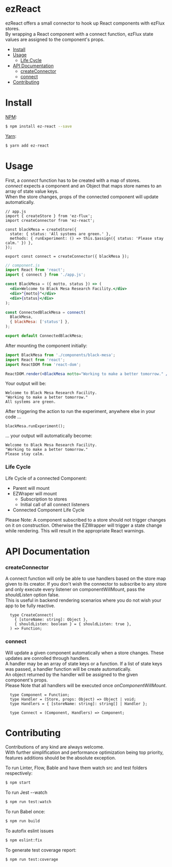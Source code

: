 # ezReact

ezReact offers a small connector to hook up React components with ezFlux stores.  
By wrapping a React component with a connect function, ezFlux state values are assigned to the component's props.  


-   [Install](#install)
-   [Usage](#usage)
    -   [Life Cycle](#life-cycle)
-   [API Documentation](#api-documentation)
    -   [createConnector](#createconnector)
    -   [connect](#connect)
-   [Contributing](#contributing)

# Install

[NPM](https://npmjs.com):

```sh
$ npm install ez-react --save
```

[Yarn](https://yarnpkg.com/):

```sh
$ yarn add ez-react
```

# Usage

First, a _connect_ function has to be created with a map of stores.  
_connect_ expects a component and an Object that maps store names to an array of state value keys.  
When the store changes, props of the connected component will update automatically.

```JS
// app.js
import { createStore } from 'ez-flux';
import createConnector from 'ez-react';

const blackMesa = createStore({
  state: { status: 'All systems are green.' },
  methods: { runExperiment: () => this.$assign({ status: 'Please stay calm.' }) },
});

export const connect = createConnector({ blackMesa });
```

```jsx
// component.js
import React from 'react';
import { connect } from './app.js';

const BlackMesa = ({ motto, status }) => (
  <div>Welcome to Black Mesa Research Facility.</div>
  <div>"{motto}"</div>
  <div>{status}</div>
);

const ConnectedBlackMesa = connect(
  BlackMesa,
  { blackMesa: ['status'] },
);

export default ConnectedBlackMesa;
```

After mounting the component initially:

```jsx
import BlackMesa from './components/black-mesa';
import React from 'react';
import ReactDOM from 'react-dom';

ReactDOM.render(<BlackMesa motto="Working to make a better tomorrow." />, 'bunker-id');

```

Your output will be:

```
Welcome to Black Mesa Research Facility.
"Working to make a better tomorrow."
All systems are green.

```

After triggering the action to run the experiment, anywhere else in your code ...

```JS
blackMesa.runExperiment();
```

... your output will automatically become:

```
Welcome to Black Mesa Research Facility.
"Working to make a better tomorrow."
Please stay calm.

```


### Life Cycle

Life Cycle of a connected Component:

- Parent will mount
- EZWraper will mount
    - Subscription to stores
    - Initial call of all connect listeners
- Connected Component Life Cycle

Please Note:
A component subscribed to a store should not trigger changes on it on construction.
Otherwise the EZWrapper will trigger a state change while rendering.
This will result in the appropriate React warnings.

# API Documentation


### createConnector

A connect function will only be able to use handlers based on the store map given to its creator.
If you don't wish the connector to subscribe to any store and only execute every listener on componentWillMount, pass the _shouldListen_ option false.  
This is useful in backend rendering scenarios where you do not wish your app to be fully reactive.

```TS
  type CreateConnect(
    { [storeName: string]: Object },
    { shouldListen: boolean } = { shouldListen: true },
  ) => Function;
```

### connect

Will update a given component automatically when a store changes. These updates are conrolled through handlers.  
A handler may be an array of state keys or a function. If a list of state keys was passed, a handler function will be create automatically.  
An object returned by the handler will be assigned to the given component's props.  
Please Note that all handlers will be executed once _onComponentWillMount_.  

```TS
  type Component = Function;
  type Handler = (Store, props: Object) => Object | void;
  type Handlers = { [storeName: string]: string[] | Handler };

  type Connect = (Component, Handlers) => Component;
```

# Contributing

Contributions of any kind are always welcome.  
With further simplification and performance optimization being top priority, features additions should be the absolute exception.  

To run Linter, Flow, Bable and have them watch src and test folders respectively:
```sh
$ npm start
```

To run Jest --watch
```sh
$ npm run test:watch
```

To run Babel once:
```sh
$ npm run build
```
To autofix eslint issues

```sh
$ npm eslint:fix
```
To generate test coverage report:

```sh
$ npm run test:coverage
```
